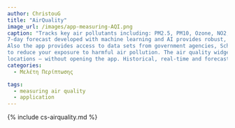 ```yaml
---
author: ChristouG
title: "AirQuality"
image_url: /images/app-measuring-AQI.png
caption: "Tracks key air pollutants including: PM2.5, PM10, Ozone, NO2, CO2, & SO2, Auto-location and smart alerts, 
7-day forecast developed with machine learning and AI provides robust, accurate predictive power. 
Also the app provides access to data sets from government agencies, Schedule notifications helpful health recommendations 
to reduce your exposure to harmful air pollution. The air quality widget provides live air quality data for favorite
locations — without opening the app. Historical, real-time and forecast air pollution data."
categories: 
  - Μελέτη Περίπτωσης

tags:
  - measuring air quality  
  - application
---
```


{% include cs-airquality.md %}

